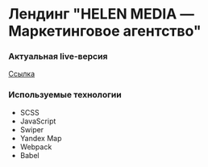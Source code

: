 # Лендинг "HELEN MEDIA — Маркетинговое агентство"

### Актуальная live-версия

[Ссылка](http://reklama.helenmedia.ru/)

### Используемые технологии

* SCSS
* JavaScript
* Swiper
* Yandex Map
* Webpack
* Babel
